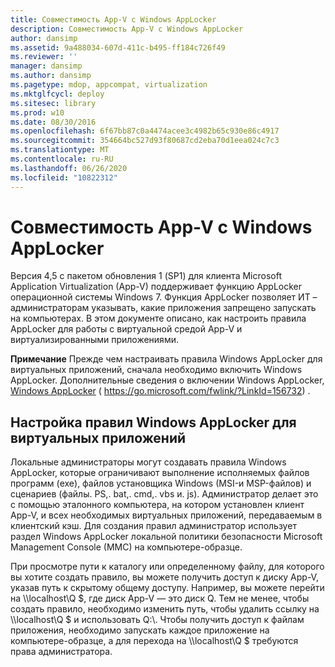 ```yaml
---
title: Совместимость App-V с Windows AppLocker
description: Совместимость App-V с Windows AppLocker
author: dansimp
ms.assetid: 9a488034-607d-411c-b495-ff184c726f49
ms.reviewer: ''
manager: dansimp
ms.author: dansimp
ms.pagetype: mdop, appcompat, virtualization
ms.mktglfcycl: deploy
ms.sitesec: library
ms.prod: w10
ms.date: 08/30/2016
ms.openlocfilehash: 6f67bb87c0a4474acee3c4982b65c930e86c4917
ms.sourcegitcommit: 354664bc527d93f80687cd2eba70d1eea024c7c3
ms.translationtype: MT
ms.contentlocale: ru-RU
ms.lasthandoff: 06/26/2020
ms.locfileid: "10822312"
---
```

# Совместимость App-V с Windows AppLocker


Версия 4,5 с пакетом обновления 1 (SP1) для клиента Microsoft Application Virtualization (App-V) поддерживает функцию AppLocker операционной системы Windows 7. Функция AppLocker позволяет ИТ – администраторам указывать, какие приложения запрещено запускать на компьютерах. В этом документе описано, как настроить правила AppLocker для работы с виртуальной средой App-V и виртуализированными приложениями.

**Примечание**  Прежде чем настраивать правила Windows AppLocker для виртуальных приложений, сначала необходимо включить Windows AppLocker. Дополнительные сведения о включении Windows AppLocker, [Windows AppLocker](https://go.microsoft.com/fwlink/?LinkId=156732) ( https://go.microsoft.com/fwlink/?LinkId=156732) .

 

## Настройка правил Windows AppLocker для виртуальных приложений


Локальные администраторы могут создавать правила Windows AppLocker, которые ограничивают выполнение исполняемых файлов программ (exe), файлов установщика Windows (MSI-и MSP-файлов) и сценариев (файлы. PS,. bat,. cmd,. vbs и. js). Администратор делает это с помощью эталонного компьютера, на котором установлен клиент App-V, и всех необходимых виртуальных приложений, передаваемым в клиентский кэш. Для создания правил администратор использует раздел Windows AppLocker локальной политики безопасности Microsoft Management Console (MMC) на компьютере-образце.

При просмотре пути к каталогу или определенному файлу, для которого вы хотите создать правило, вы можете получить доступ к диску App-V, указав путь к скрытому общему доступу. Например, вы можете перейти на \\\\localhost\\Q $, где диск App-V — это диск Q. Тем не менее, чтобы создать правило, необходимо изменить путь, чтобы удалить ссылку на \\\\localhost\\Q $ и использовать Q:\\. Чтобы получить доступ к файлам приложения, необходимо запускать каждое приложение на компьютере-образце, а для перехода на \\\\localhost\\Q $ требуются права администратора.

 

 





